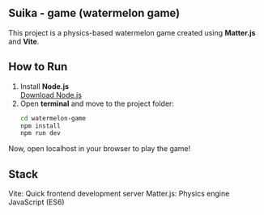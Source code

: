 ## Suika - game (watermelon game)
This project is a physics-based watermelon game created using **Matter.js** and **Vite**.

## How to Run
1. Install **Node.js**  
   [Download Node.js](https://nodejs.org/)
2. Open **terminal** and move to the project folder:
   ```sh
   cd watermelon-game   
   npm install
   npm run dev
Now, open localhost in your browser to play the game! 

## Stack 
Vite: Quick frontend development server
Matter.js: Physics engine
JavaScript (ES6)


